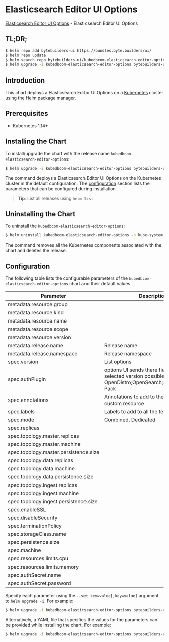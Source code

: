 # Elasticsearch Editor UI Options

[Elasticsearch Editor UI Options](https://byte.builders) - Elasticsearch Editor UI Options

## TL;DR;

```bash
$ helm repo add bytebuilders-ui https://bundles.byte.builders/ui/
$ helm repo update
$ helm search repo bytebuilders-ui/kubedbcom-elasticsearch-editor-options --version=v0.4.3
$ helm upgrade -i kubedbcom-elasticsearch-editor-options bytebuilders-ui/kubedbcom-elasticsearch-editor-options -n kube-system --create-namespace --version=v0.4.3
```

## Introduction

This chart deploys a Elasticsearch Editor UI Options on a [Kubernetes](http://kubernetes.io) cluster using the [Helm](https://helm.sh) package manager.

## Prerequisites

- Kubernetes 1.14+

## Installing the Chart

To install/upgrade the chart with the release name `kubedbcom-elasticsearch-editor-options`:

```bash
$ helm upgrade -i kubedbcom-elasticsearch-editor-options bytebuilders-ui/kubedbcom-elasticsearch-editor-options -n kube-system --create-namespace --version=v0.4.3
```

The command deploys a Elasticsearch Editor UI Options on the Kubernetes cluster in the default configuration. The [configuration](#configuration) section lists the parameters that can be configured during installation.

> **Tip**: List all releases using `helm list`

## Uninstalling the Chart

To uninstall the `kubedbcom-elasticsearch-editor-options`:

```bash
$ helm uninstall kubedbcom-elasticsearch-editor-options -n kube-system
```

The command removes all the Kubernetes components associated with the chart and deletes the release.

## Configuration

The following table lists the configurable parameters of the `kubedbcom-elasticsearch-editor-options` chart and their default values.

|               Parameter               |                                                    Description                                                    |           Default            |
|---------------------------------------|-------------------------------------------------------------------------------------------------------------------|------------------------------|
| metadata.resource.group               |                                                                                                                   | <code>kubedb.com</code>      |
| metadata.resource.kind                |                                                                                                                   | <code>Elasticsearch</code>   |
| metadata.resource.name                |                                                                                                                   | <code>elasticsearches</code> |
| metadata.resource.scope               |                                                                                                                   | <code>Namespaced</code>      |
| metadata.resource.version             |                                                                                                                   | <code>v1alpha2</code>        |
| metadata.release.name                 | Release name                                                                                                      | <code>""</code>              |
| metadata.release.namespace            | Release namespace                                                                                                 | <code>""</code>              |
| spec.version                          | List options                                                                                                      | <code>xpack-7.13.2</code>    |
| spec.authPlugin                       | options UI sends there fields based on selected version possible values: OpenDistro;OpenSearch;SearchGuard;X-Pack | <code>X-Pack</code>          |
| spec.annotations                      | Annotations to add to the database custom resource                                                                | <code>{}</code>              |
| spec.labels                           | Labels to add to all the template objects                                                                         | <code>{}</code>              |
| spec.mode                             | Combined, Dedicated                                                                                               | <code>Combined</code>        |
| spec.replicas                         |                                                                                                                   | <code>3</code>               |
| spec.topology.master.replicas         |                                                                                                                   | <code>3</code>               |
| spec.topology.master.machine          |                                                                                                                   | <code>""</code>              |
| spec.topology.master.persistence.size |                                                                                                                   | <code>1Gi</code>             |
| spec.topology.data.replicas           |                                                                                                                   | <code>3</code>               |
| spec.topology.data.machine            |                                                                                                                   | <code>""</code>              |
| spec.topology.data.persistence.size   |                                                                                                                   | <code>10Gi</code>            |
| spec.topology.ingest.replicas         |                                                                                                                   | <code>2</code>               |
| spec.topology.ingest.machine          |                                                                                                                   | <code>""</code>              |
| spec.topology.ingest.persistence.size |                                                                                                                   | <code>1Gi</code>             |
| spec.enableSSL                        |                                                                                                                   | <code>true</code>            |
| spec.disableSecurity                  |                                                                                                                   | <code>false</code>           |
| spec.terminationPolicy                |                                                                                                                   | <code>WipeOut</code>         |
| spec.storageClass.name                |                                                                                                                   | <code>standard</code>        |
| spec.persistence.size                 |                                                                                                                   | <code>10Gi</code>            |
| spec.machine                          |                                                                                                                   | <code>""</code>              |
| spec.resources.limits.cpu             |                                                                                                                   | <code>500m</code>            |
| spec.resources.limits.memory          |                                                                                                                   | <code>1Gi</code>             |
| spec.authSecret.name                  |                                                                                                                   | <code>""</code>              |
| spec.authSecret.password              |                                                                                                                   | <code>""</code>              |


Specify each parameter using the `--set key=value[,key=value]` argument to `helm upgrade -i`. For example:

```bash
$ helm upgrade -i kubedbcom-elasticsearch-editor-options bytebuilders-ui/kubedbcom-elasticsearch-editor-options -n kube-system --create-namespace --version=v0.4.3 --set metadata.resource.group=kubedb.com
```

Alternatively, a YAML file that specifies the values for the parameters can be provided while
installing the chart. For example:

```bash
$ helm upgrade -i kubedbcom-elasticsearch-editor-options bytebuilders-ui/kubedbcom-elasticsearch-editor-options -n kube-system --create-namespace --version=v0.4.3 --values values.yaml
```
